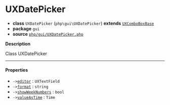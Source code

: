 # UXDatePicker

- **class** `UXDatePicker` (`php\gui\UXDatePicker`) **extends** [`UXComboBoxBase`](api-docs/classes/php/gui/UXComboBoxBase.md)
- **package** `gui`
- **source** [`php/gui/UXDatePicker.php`](./src/main/resources/JPHP-INF/sdk/php/gui/UXDatePicker.php)

**Description**

Class UXDatePicker

---

#### Properties

- `->`[`editor`](#prop-editor) : `UXTextField`
- `->`[`format`](#prop-format) : `string`
- `->`[`showWeekNumbers`](#prop-showweeknumbers) : `bool`
- `->`[`valueAsTime`](#prop-valueastime) : `Time`